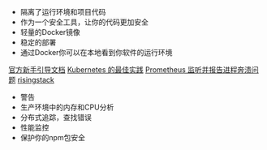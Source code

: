 - 隔离了运行环境和项目代码
- 作为一个安全工具，让你的代码更加安全
- 轻量的Docker镜像
- 稳定的部署
- 通过Docker你可以在本地看到你软件的运行环境

[官方新手引导文档](https://docs.docker.com/engine/getstarted/)
[Kubernetes 的最佳实践](https://blog.risingstack.com/moving-node-js-from-paas-to-kubernetes-tutorial/)
[Prometheus 监听并报告进程奔溃问题](https://prometheus.io/)
[risingstack](https://trace.risingstack.com)
- 警告
- 生产环境中的内存和CPU分析
- 分布式追踪，查找错误
- 性能监控
- 保护你的npm包安全
